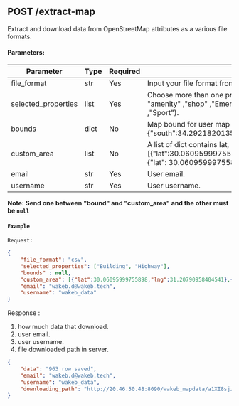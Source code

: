 ## POST /extract-map

Extract and download data from OpenStreetMap attributes as a various file formats.

#### Parameters:

| Parameter           | Type       | Required  | Description  |
| ------------------- | ---------- | --------  |-----------
| file_format         | str        |    Yes    | Input your file format from (html, excel, csv).|
| selected_properties | list       |    Yes    | Choose more than one property that you want to extract from ("highway" ,"building", "natural" , "waterway", "railway", "amenity" ,"shop" ,"Emergency" ,"Healthcare" ,"Man made", "Military", "Office" ,"Public transport", "Telecom", "Tourism" ,"Sport").|
| bounds              | dict       |    No     | Map bound for user map view, the parameter format should be like: {"south":34.29218201355655,"west":-94.2624602013088,"north":50.389969655785514,"east":-77.1237883263088}.|
| custom_area         | list       |    No     | A list of dict contains lat, lng format for each vertex of drown polygon, alt least 3 dicts, and the format should be like: [{"lat":30.06095999755898,"lng":31.20790958404541},{"lat":30.059288551718552,"lng": 31.190614700317383},{"lat": 30.06095999755898,"lng":31.20790958404541}].|
| email               | str        |    Yes    | User email.        |
| username            | str        |    Yes    | User username.     |

**Note: Send one between "bound" and "custom_area" and the other must be `null`**

#### `Example`

`Request:`

```json
{
    "file_format": "csv",
    "selected_properties": ["Building", "Highway"],
    "bounds" : null,
    "custom_area": [{"lat":30.06095999755898,"lng":31.20790958404541},{"lat":30.059288551718552,"lng": 31.190614700317383},{"lat":30.04491295269813,"lng": 31.19353294372559},{"lat":30.060439995210462,"lng": 31.20829582214355},{"lat": 30.06095999755898,"lng":31.20790958404541}],
    "email": "wakeb.d@wakeb.tech",
    "username": "wakeb_data"
}
```

Response :
1. how much data that download.
2. user email.
3. user username.
4. file downloaded path in server.

```json
{
    "data": "963 row saved",
    "email": "wakeb.d@wakeb.tech",
    "username": "wakeb_data",
    "downloading_path": "http://20.46.50.48:8090/wakeb_mapdata/a1XI8sjziAYixyk55JCrLccVp.csv"
}
```